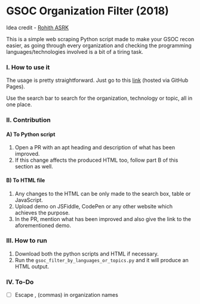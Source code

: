 # GSOC Organization Filter (2018)
Idea credit - [Rohith ASRK](https://github.com/rohithasrk/GSoC-Organisation-Scraper)

This is a simple web scraping Python script made to make your GSOC recon easier, as going through every organization and checking the programming languages/technologies involved is a bit of a tiring task.

### I. How to use it
The usage is pretty straightforward. Just go to this [link]() (hosted via GitHub Pages).

Use the search bar to search for the organization, technology or topic, all in one place.

### II. Contribution
#### A) To Python script
1. Open a PR with an apt heading and description of what has been improved.
2. If this change affects the produced HTML too, follow part B of this section as well.

#### B) To HTML file
1. Any changes to the HTML can be only made to the search box, table or JavaScript.
2. Upload demo on JSFiddle, CodePen or any other website which achieves the purpose.
3. In the PR, mention what has been improved and also give the link to the aforementioned demo.

### III. How to run
1. Download both the python scripts and HTML if necessary.
2. Run the `gsoc_filter_by_languages_or_topics.py` and it will produce an HTML output.

### IV. To-Do
- [ ] Escape , (commas) in organization names
